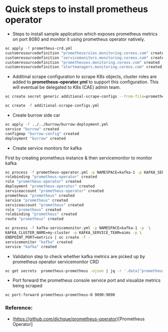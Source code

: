 Quick steps to install prometheus operator
===

* Steps to install sample application which exposes prometheus metrics on port 8080 and monitor it using prometheus operator natively.
```bash
oc apply -f prometheus-crd.yml
customresourcedefinition "prometheusrules.monitoring.coreos.com" created
customresourcedefinition "servicemonitors.monitoring.coreos.com" created
customresourcedefinition "prometheuses.monitoring.coreos.com" created
customresourcedefinition "alertmanagers.monitoring.coreos.com" created
```

* Additinal scrape configuration to scrape K8s objects, cluster roles are added to **prometheus-operator.yml** to support this configuration. This will eventual be delegated to K8s (CAE) admin team.

```bash
oc create secret generic additional-scrape-configs --from-file=prometheus-additional.yml --dry-run -oyaml > additional-scrape-configs.yml

oc create -f additional-scrape-configs.yml
```

* Create burrow side car
```bash
oc apply -f ../../burrow/burrow-deployment.yml
service "burrow" created
configmap "burrow-config" created
deployment "burrow" created
```

* Create service monitors for kafka

First by creating prometheus instance & then servicemonitor to monitor kafka
```bash
oc process -f prometheus-operator.yml -p NAMESPACE=kafka-1 -p KAFKA_SERVICE_TEAM=aims | oc create -f -
rolebinding "prometheus-operator" created
role "prometheus-operator" created
deployment "prometheus-operator" created
serviceaccount "prometheus-operator" created
prometheus "prometheus" created
service "prometheus" created
serviceaccount "prometheus" created
role "prometheus" created
rolebinding "prometheus" created
route "prometheus" created

oc process -f kafka-servicemonitor.yml -p NAMESPACE=kafka-1 -p  \
KAFKA_CLUSTER_NAME=my-cluster -p KAFKA_SERVICE_TEAM=aims -p \
ENDPOINT_PORT=metrics | oc create -f -
servicemonitor "kafka" created
service "kafka" created
```

* Validation step to check whether kafka metrics are picked up by prometheus operator servicemonitor CRD

```bash
oc get secrets  prometheus-prometheus -ojson | jq -r '.data["prometheus.yaml"]' | base64 -D | grep my-cluster

```
* Port forward the prometheus console service port and visualize metrics being scraped
```bash
oc port-forward prometheus-prometheus-0 9090:9090
```


### Reference:
* (https://github.com/dichque/prometheus-operator)[Prometheus Operator]
